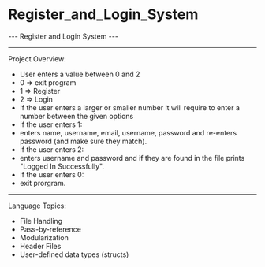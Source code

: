 # Register_and_Login_System

--- Register and Login System ---
_________________________________

Project Overview: 

* User enters a value between 0 and 2
* 0 => exit program
* 1 => Register
* 2 => Login
* If the user enters a larger or smaller number it will require to enter a number between the given options
* If the user enters 1:
*   enters name, username, email, username, password and re-enters password (and make sure they match).
* If the user enters 2:
*   enters username and password and if they are found in the file prints "Logged In Successfully".
* If the user enters 0:
*   exit prorgram.


_________________________________

Language Topics:

* File Handling
* Pass-by-reference
* Modularization
* Header Files
* User-defined data types (structs)
